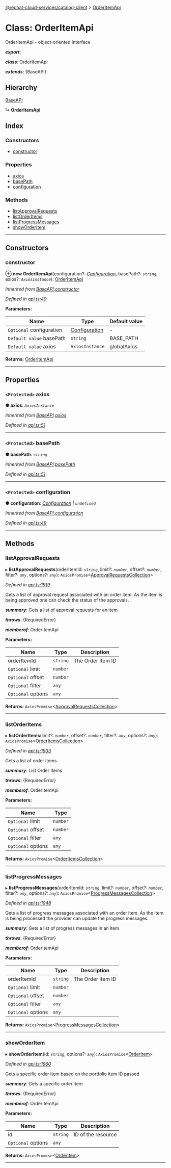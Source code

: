 [@redhat-cloud-services/catalog-client](../README.md) > [OrderItemApi](../classes/orderitemapi.md)

# Class: OrderItemApi

OrderItemApi - object-oriented interface

*__export__*: 

*__class__*: OrderItemApi

*__extends__*: {BaseAPI}

## Hierarchy

 [BaseAPI](baseapi.md)

**↳ OrderItemApi**

## Index

### Constructors

* [constructor](orderitemapi.md#constructor)

### Properties

* [axios](orderitemapi.md#axios)
* [basePath](orderitemapi.md#basepath)
* [configuration](orderitemapi.md#configuration)

### Methods

* [listApprovalRequests](orderitemapi.md#listapprovalrequests)
* [listOrderItems](orderitemapi.md#listorderitems)
* [listProgressMessages](orderitemapi.md#listprogressmessages)
* [showOrderItem](orderitemapi.md#showorderitem)

---

## Constructors

<a id="constructor"></a>

###  constructor

⊕ **new OrderItemApi**(configuration?: *[Configuration](configuration.md)*, basePath?: *`string`*, axios?: *`AxiosInstance`*): [OrderItemApi](orderitemapi.md)

*Inherited from [BaseAPI](baseapi.md).[constructor](baseapi.md#constructor)*

*Defined in [api.ts:49](https://github.com/RedHatInsights/javascript-clients/blob/master/packages/catalog/api.ts#L49)*

**Parameters:**

| Name | Type | Default value |
| ------ | ------ | ------ |
| `Optional` configuration | [Configuration](configuration.md) | - |
| `Default value` basePath | `string` |  BASE_PATH |
| `Default value` axios | `AxiosInstance` |  globalAxios |

**Returns:** [OrderItemApi](orderitemapi.md)

___

## Properties

<a id="axios"></a>

### `<Protected>` axios

**● axios**: *`AxiosInstance`*

*Inherited from [BaseAPI](baseapi.md).[axios](baseapi.md#axios)*

*Defined in [api.ts:51](https://github.com/RedHatInsights/javascript-clients/blob/master/packages/catalog/api.ts#L51)*

___
<a id="basepath"></a>

### `<Protected>` basePath

**● basePath**: *`string`*

*Inherited from [BaseAPI](baseapi.md).[basePath](baseapi.md#basepath)*

*Defined in [api.ts:51](https://github.com/RedHatInsights/javascript-clients/blob/master/packages/catalog/api.ts#L51)*

___
<a id="configuration"></a>

### `<Protected>` configuration

**● configuration**: *[Configuration](configuration.md) \| `undefined`*

*Inherited from [BaseAPI](baseapi.md).[configuration](baseapi.md#configuration)*

*Defined in [api.ts:49](https://github.com/RedHatInsights/javascript-clients/blob/master/packages/catalog/api.ts#L49)*

___

## Methods

<a id="listapprovalrequests"></a>

###  listApprovalRequests

▸ **listApprovalRequests**(orderItemId: *`string`*, limit?: *`number`*, offset?: *`number`*, filter?: *`any`*, options?: *`any`*): `AxiosPromise`<[ApprovalRequestsCollection](../interfaces/approvalrequestscollection.md)>

*Defined in [api.ts:1919](https://github.com/RedHatInsights/javascript-clients/blob/master/packages/catalog/api.ts#L1919)*

Gets a list of approval request associated with an order item. As the item is being approved one can check the status of the approvals.

*__summary__*: Gets a list of approval requests for an item

*__throws__*: {RequiredError}

*__memberof__*: OrderItemApi

**Parameters:**

| Name | Type | Description |
| ------ | ------ | ------ |
| orderItemId | `string` |  The Order Item ID |
| `Optional` limit | `number` |
| `Optional` offset | `number` |
| `Optional` filter | `any` |
| `Optional` options | `any` |

**Returns:** `AxiosPromise`<[ApprovalRequestsCollection](../interfaces/approvalrequestscollection.md)>

___
<a id="listorderitems"></a>

###  listOrderItems

▸ **listOrderItems**(limit?: *`number`*, offset?: *`number`*, filter?: *`any`*, options?: *`any`*): `AxiosPromise`<[OrderItemsCollection](../interfaces/orderitemscollection.md)>

*Defined in [api.ts:1933](https://github.com/RedHatInsights/javascript-clients/blob/master/packages/catalog/api.ts#L1933)*

Gets a list of order items.

*__summary__*: List Order Items

*__throws__*: {RequiredError}

*__memberof__*: OrderItemApi

**Parameters:**

| Name | Type |
| ------ | ------ |
| `Optional` limit | `number` |
| `Optional` offset | `number` |
| `Optional` filter | `any` |
| `Optional` options | `any` |

**Returns:** `AxiosPromise`<[OrderItemsCollection](../interfaces/orderitemscollection.md)>

___
<a id="listprogressmessages"></a>

###  listProgressMessages

▸ **listProgressMessages**(orderItemId: *`string`*, limit?: *`number`*, offset?: *`number`*, filter?: *`any`*, options?: *`any`*): `AxiosPromise`<[ProgressMessagesCollection](../interfaces/progressmessagescollection.md)>

*Defined in [api.ts:1948](https://github.com/RedHatInsights/javascript-clients/blob/master/packages/catalog/api.ts#L1948)*

Gets a list of progress messages associated with an order item. As the item is being processed the provider can update the progress messages.

*__summary__*: Gets a list of progress messages in an item

*__throws__*: {RequiredError}

*__memberof__*: OrderItemApi

**Parameters:**

| Name | Type | Description |
| ------ | ------ | ------ |
| orderItemId | `string` |  The Order Item ID |
| `Optional` limit | `number` |
| `Optional` offset | `number` |
| `Optional` filter | `any` |
| `Optional` options | `any` |

**Returns:** `AxiosPromise`<[ProgressMessagesCollection](../interfaces/progressmessagescollection.md)>

___
<a id="showorderitem"></a>

###  showOrderItem

▸ **showOrderItem**(id: *`string`*, options?: *`any`*): `AxiosPromise`<[OrderItem](../modules/orderitem.md)>

*Defined in [api.ts:1960](https://github.com/RedHatInsights/javascript-clients/blob/master/packages/catalog/api.ts#L1960)*

Gets a specific order item based on the portfolio item ID passed

*__summary__*: Gets a specific order item

*__throws__*: {RequiredError}

*__memberof__*: OrderItemApi

**Parameters:**

| Name | Type | Description |
| ------ | ------ | ------ |
| id | `string` |  ID of the resource |
| `Optional` options | `any` |

**Returns:** `AxiosPromise`<[OrderItem](../modules/orderitem.md)>

___

